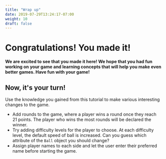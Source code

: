 ```yaml
---
title: "Wrap up"
date: 2019-07-29T13:24:17-07:00
weight: 10
draft: false
---
```


# Congratulations! You made it!

**We are excited to see that you made it here! We hope that you had fun working on your game and learning concepts that will help you make even better games. Have fun with your game!**

## Now, it's your turn!

Use the knowledge you gained from this tutorial to make various interesting changes to the game.
- Add rounds to the game, where a player wins a round once they reach 21 points. The player who wins the most rounds will be declared the winner.
- Try adding difficulty levels for the player to choose. At each difficulty level, the default speed of ball is increased. Can you guess which attribute of the `Ball` object you should change?
- Assign player names to each side and let the user enter their preferred name before starting the game.
